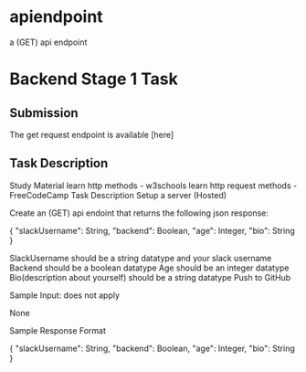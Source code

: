 # apiendpoint
a (GET) api endpoint

# Backend Stage 1 Task



## Submission

The get request endpoint is available  [here]





## Task Description 

Study Material learn http methods - w3schools learn http request methods - FreeCodeCamp Task Description Setup a server (Hosted)

Create an (GET) api endoint that returns the following json response:

{ "slackUsername": String, "backend": Boolean, "age": Integer, "bio": String }

SlackUsername should be a string datatype and your slack username Backend should be a boolean datatype Age should be an integer datatype Bio(description about yourself) should be a string datatype Push to GitHub

Sample Input: does not apply

None

Sample Response Format

{ "slackUsername": String, "backend": Boolean, "age": Integer, "bio": String }
